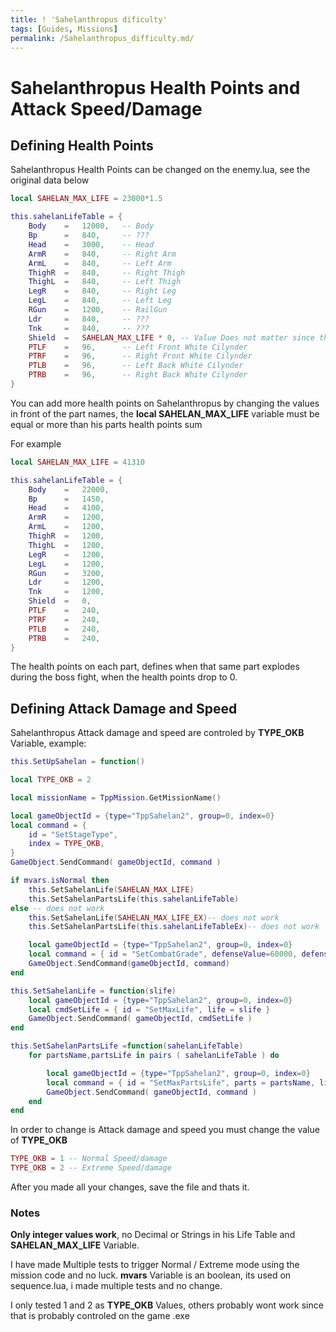 ```yaml
---
title: ! 'Sahelanthropus dificulty'
tags: [Guides, Missions]
permalink: /Sahelanthropus_difficulty.md/
---
```


# Sahelanthropus Health Points and Attack Speed/Damage

## Defining Health Points
Sahelanthropus Health Points can be changed on the enemy.lua, see the original data below

```lua
local SAHELAN_MAX_LIFE = 23000*1.5

this.sahelanLifeTable = {
	Body 	=	12000,	 -- Body
	Bp 		=	840,	 -- ???
	Head 	=	3000,	 -- Head
	ArmR 	=	840,	 -- Right Arm
	ArmL 	=	840,	 -- Left Arm
	ThighR 	=	840,	 -- Right Thigh
	ThighL 	=	840,	 -- Left Thigh
	LegR 	=	840,	 -- Right Leg
	LegL 	=	840,	 -- Left Leg
	RGun	=	1200,	 -- RailGun
	Ldr 	=	840,	 -- ???
	Tnk		=	840,	 -- ???
	Shield 	=	SAHELAN_MAX_LIFE * 0, -- Value Does not matter since the shield is disabled on the .exe
	PTLF 	=	96,  	 -- Left Front White Cilynder
	PTRF 	=	96,		 -- Right Front White Cilynder
	PTLB 	=	96,		 -- Left Back White Cilynder
	PTRB 	=	96,		 -- Right Back White Cilynder
}
```

You can add more health points on Sahelanthropus by changing the values in front of the part names, the **local SAHELAN_MAX_LIFE** variable must be equal or more than his parts health points sum

For example 
```lua
local SAHELAN_MAX_LIFE = 41310

this.sahelanLifeTable = {
	Body 	=	22000,	
	Bp 		=	1450,	
	Head 	=	4100,	
	ArmR 	=	1200,
	ArmL 	=	1200,	
	ThighR 	=	1200,	
	ThighL 	=	1200,	
	LegR 	=	1200,	 
	LegL 	=	1200,	 
	RGun	=	3200,	 
	Ldr 	=	1200,	 
	Tnk		=	1200,	 
	Shield 	=	0, 
	PTLF 	=	240,  	 
	PTRF 	=	240,		
	PTLB 	=	240,		 
	PTRB 	=	240,		 
}
```
    
The health points on each part, defines when that same part explodes during the boss fight, when the health points drop to 0.

## Defining Attack Damage and Speed

Sahelanthropus Attack damage and speed are controled by **TYPE_OKB** Variable, example:

```lua
this.SetUpSahelan = function()

local TYPE_OKB = 2 

local missionName = TppMission.GetMissionName()

local gameObjectId = {type="TppSahelan2", group=0, index=0}
local command = {
	id = "SetStageType",
	index = TYPE_OKB, 
}
GameObject.SendCommand( gameObjectId, command )

if mvars.isNormal then
	this.SetSahelanLife(SAHELAN_MAX_LIFE)
	this.SetSahelanPartsLife(this.sahelanLifeTable)
else -- does not work
	this.SetSahelanLife(SAHELAN_MAX_LIFE_EX)-- does not work
	this.SetSahelanPartsLife(this.sahelanLifeTableEx)-- does not work

	local gameObjectId = {type="TppSahelan2", group=0, index=0}
	local command = { id = "SetCombatGrade", defenseValue=60000, defenseValueForWeakPoint=20000, offenseGrade=6, defenseGrade=2 }
	GameObject.SendCommand(gameObjectId, command)
end

this.SetSahelanLife = function(slife)
	local gameObjectId = {type="TppSahelan2", group=0, index=0}
	local cmdSetLife = { id = "SetMaxLife", life = slife } 
	GameObject.SendCommand( gameObjectId, cmdSetLife )
end

this.SetSahelanPartsLife =function(sahelanLifeTable)
	for partsName,partsLife in pairs ( sahelanLifeTable ) do

		local gameObjectId = {type="TppSahelan2", group=0, index=0}
		local command = { id = "SetMaxPartsLife", parts = partsName, life = partsLife }
		GameObject.SendCommand( gameObjectId, command )
	end
end
 ```   
  
In order to change is Attack damage and speed you must change the value of **TYPE_OKB**

```lua
TYPE_OKB = 1 -- Normal Speed/damage
TYPE_OKB = 2 -- Extreme Speed/damage    
```

After you made all your changes, save the file and thats it.

### Notes

**Only integer values work**, no Decimal or Strings in his Life Table and **SAHELAN_MAX_LIFE** Variable.

I have made Multiple tests to trigger Normal / Extreme mode using the mission code and no luck.
**mvars** Variable is an boolean, its used on sequence.lua, i made multiple tests and no change.

I only tested 1 and 2 as **TYPE_OKB** Values, others probably wont work since that is probably controled on the game .exe

